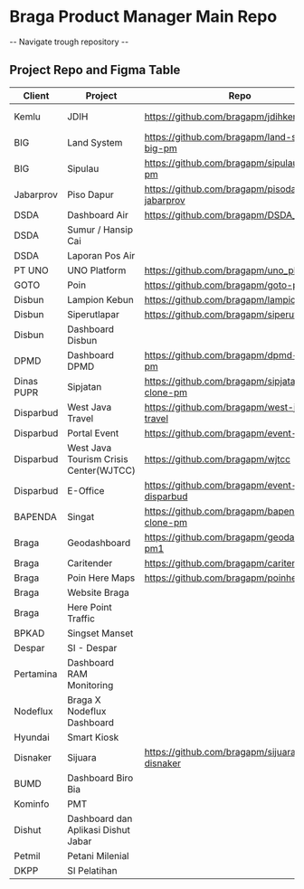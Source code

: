 # Braga Product Manager Main Repo
-- Navigate trough repository --

## Project Repo and Figma Table
| Client      | Project | Repo | Figma |
| ----------- | ----------- | ------| -------- |
| Kemlu      | JDIH       | https://github.com/bragapm/jdihkemlu | https://www.figma.com/file/BvI3HXmMeM85fWxDgilnxO/JDIH-Kemlu?t=uzyvu9etLx7zo6I3-0 |
| BIG    | Land System        | https://github.com/bragapm/land-system-big-pm | |
| BIG    | Sipulau        | https://github.com/bragapm/sipulau-clone-pm | |
| Jabarprov    | Piso Dapur        | https://github.com/bragapm/pisodapur-jabarprov | |
| DSDA    | Dashboard Air        | https://github.com/bragapm/DSDA_Jabar | |
| DSDA | Sumur / Hansip Cai | | |
| DSDA | Laporan Pos Air | | |
| PT UNO    | UNO Platform        | https://github.com/bragapm/uno_platform | |
| GOTO    | Poin        | https://github.com/bragapm/goto-poin | |
| Disbun | Lampion Kebun | https://github.com/bragapm/lampionkebun | |
| Disbun | Siperutlapar | https://github.com/bragapm/siperutlapar | |
| Disbun | Dashboard Disbun | | |
| DPMD | Dashboard DPMD | https://github.com/bragapm/dpmd-clone-pm | |
| Dinas PUPR | Sipjatan | https://github.com/bragapm/sipjatan-clone-pm | |
| Disparbud | West Java Travel | https://github.com/bragapm/west-java-travel | |
| Disparbud | Portal Event | https://github.com/bragapm/event-dispar | |
| Disparbud | West Java Tourism Crisis Center(WJTCC) | https://github.com/bragapm/wjtcc | |
| Disparbud | E-Office | https://github.com/bragapm/event-disparbud | |
| BAPENDA | Singat | https://github.com/bragapm/bapenda-clone-pm | |
| Braga | Geodashboard | https://github.com/bragapm/geodashboard-pm1 | |
| Braga | Caritender | https://github.com/bragapm/caritender | |
| Braga | Poin Here Maps | https://github.com/bragapm/poinheremaps | |
| Braga | Website Braga | | |
| Braga | Here Point Traffic | | |
| BPKAD | Singset Manset | | |
| Despar | SI - Despar | | |
| Pertamina | Dashboard RAM Monitoring | | |
| Nodeflux | Braga X Nodeflux Dashboard | | |
| Hyundai | Smart Kiosk | | |
| Disnaker | Sijuara | https://github.com/bragapm/sijuara-disnaker | |
| BUMD | Dashboard Biro Bia | | |
| Kominfo | PMT | | |
| Dishut | Dashboard dan Aplikasi Dishut Jabar | | |
| Petmil | Petani Milenial | | |
| DKPP | SI Pelatihan | | |
